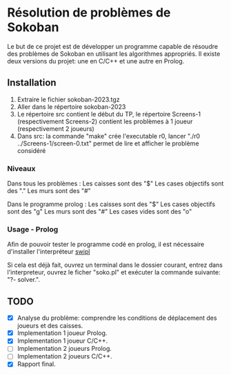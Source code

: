 # Résolution de problèmes de Sokoban

Le but de ce projet est de développer un programme capable de résoudre des problèmes de Sokoban en utilisant les algorithmes appropriés. Il existe deux versions du projet: une en C/C++ et une autre en Prolog.

## Installation

1. Extraire le fichier sokoban-2023.tgz
2. Aller dans le répertoire sokoban-2023
3. Le répertoire src contient le début du TP, le répertoire Screens-1 (respectivement Screens-2)
   contient les problèmes à 1 joueur (respectivement 2 joueurs)
4. Dans src: la commande "make" crée l'executable r0, lancer "./r0 ../Screens-1/screen-0.txt"
   permet de lire et afficher le problème considéré

### Niveaux

Dans tous les problèmes :
Les caisses sont des "$"
Les cases objectifs sont des "."
Les murs sont des "#"

Dans le programme prolog : 
Les caisses sont des "$"
Les cases objectifs sont des "g" 
Les murs sont des "#"
Les cases vides sont des "o"
### Usage - Prolog 

Afin de pouvoir tester le programme codé en prolog, il est nécessaire d'installer l'interpréteur [swipl]([https://www.google.com](https://www.swi-prolog.org/))

Si cela est déjà fait, ouvrez un terminal dans le dossier courant, entrez dans l'interpreteur, ouvrez le ficher "soko.pl" et exécuter la commande suivante: 
"?- solver.". 

## TODO

- [x] Analyse du problème: comprendre les conditions de déplacement des joueurs et des caisses.
- [x] Implementation 1 joueur Prolog.
- [x] Implementation 1 joueur C/C++.
- [ ] Implementation 2 joueurs Prolog.
- [ ] Implementation 2 joueurs C/C++.
- [x] Rapport final.
